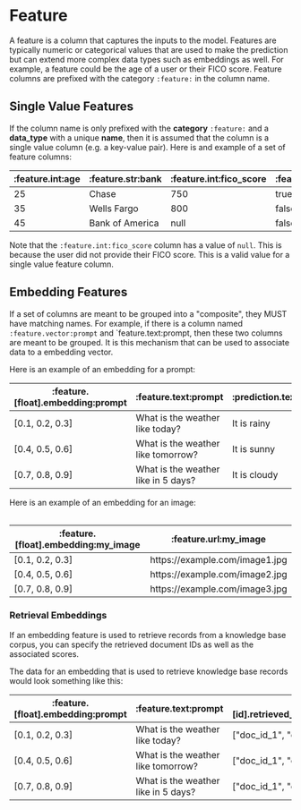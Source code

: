 # Feature

A feature is a column that captures the inputs to the model. Features are typically numeric or categorical values that are used to make the prediction but can extend more complex data types such as embeddings as well. For example, a feature could be the age of a user or their FICO score. Feature columns are prefixed with the category `:feature:` in the column name.

## Single Value Features

If the column name is only prefixed with the **category** `:feature:` and a **data_type** with a unique **name**, then it is assumed that the column is a single value column (e.g. a key-value pair). Here is and example of a set of feature columns:

<table>
 <thead>
    <tr>
     <th>:feature.int:age</th>
     <th>:feature.str:bank</th>
     <th>:feature.int:fico_score</th>
     <th>:feature.bool:is_gold_member</th>
    </tr>
 </thead>
 <tbody>
 <tr>
    <td>25</td>
    <td>Chase</td>
    <td>750</td>
    <td>true</td>
    </tr>
    <tr>
    <td>35</td>
    <td>Wells Fargo</td>
    <td>800</td>
    <td>false</td>
    </tr>
    <tr>
    <td>45</td>
    <td>Bank of America</td>
    <td>null</td>
    <td>false</td>
 </tbody>
</table>

Note that the `:feature.int:fico_score` column has a value of `null`. This is because the user did not provide their FICO score. This is a valid value for a single value feature column.

## Embedding Features

If a set of columns are meant to be grouped into a "composite", they MUST have matching names. For example, if there is a column named `:feature.vector:prompt` and `feature.text:prompt, then these two columns are meant to be grouped. It is this mechanism that can be used to associate data to a embedding vector.

Here is an example of an embedding for a prompt:

<table>
 <thead>
    <tr>
     <th>:feature.[float].embedding:prompt</th>
     <th>:feature.text:prompt</th>
     <th>:prediction.text:response</th>
    </tr>
 </thead>
 <tbody>
 <tr>
    <td>[0.1, 0.2, 0.3]</td>
    <td>What is the weather like today?</td>
    <td>It is rainy</td>
    </tr>
    <tr>
    <td>[0.4, 0.5, 0.6]</td>
    <td>What is the weather like tomorrow?</td>
    <td>It is sunny</td>
    </tr>
    <tr>
    <td>[0.7, 0.8, 0.9]</td>
    <td>What is the weather like in 5 days?</td>
    <td>It is cloudy</td>
 </tbody>
 <table>

Here is an example of an embedding for an image:

<table>
    <thead>
        <tr>
            <th>:feature.[float].embedding:my_image</th>
            <th>:feature.url:my_image</th>
        </tr>
    </thead>
    <tbody>
      <tr>
        <td>[0.1, 0.2, 0.3]</td>
        <td>https://example.com/image1.jpg</td>
      </tr>
      <tr>
        <td>[0.4, 0.5, 0.6]</td>
        <td>https://example.com/image2.jpg</td>
      </tr>
      <tr>
        <td>[0.7, 0.8, 0.9]</td>
        <td>https://example.com/image3.jpg</td>
      </tr>
    </tbody>
</table>

### Retrieval Embeddings

If an embedding feature is used to retrieve records from a knowledge base corpus, you can specify the retrieved document IDs as well as the associated scores.

The data for an embedding that is used to retrieve knowledge base records would look something like this:

<table>
 <thead>
    <tr>
     <th>:feature.[float].embedding:prompt</th>
     <th>:feature.text:prompt</th>
      <th>:feature.[id].retrieved_document_ids:prompt</th>
      <th>:feature.[float].retrieved_document_scores:prompt</th>
     <th>:prediction.text:response</th>
    </tr>
 </thead>
 <tbody>
   <tr>
      <td>[0.1, 0.2, 0.3]</td>
      <td>What is the weather like today?</td>
      <td>["doc_id_1", "doc_id_4", "doc_id_6"]</td>
      <td>[0.2, 0.5, 0.7]</td>
      <td>It is rainy</td>
   </tr>
   <tr>
      <td>[0.4, 0.5, 0.6]</td>
      <td>What is the weather like tomorrow?</td>
      <td>["doc_id_1", "doc_id_3", "doc_id_6"]</td>
      <td>[0.2, 0.4, 0.9]</td>
      <td>It is sunny</td>
   </tr>
    <tr>
      <td>[0.7, 0.8, 0.9]</td>
      <td>What is the weather like in 5 days?</td>
      <td>["doc_id_1", "doc_id_3", "doc_id_6"]</td>
      <td>[0.2, 0.4, 0.9]</td>
      <td>It is cloudy</td>
    </tr>
 </tbody>
 <table>
